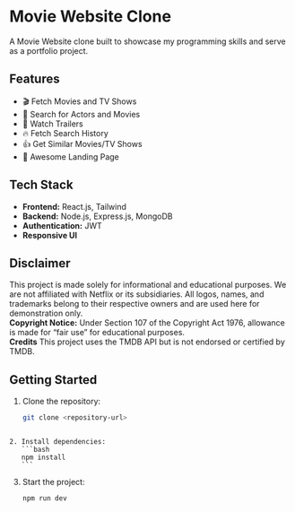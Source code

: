 # Movie Website Clone

A Movie Website clone built to showcase my programming skills and serve as a portfolio project.

## Features

- 🎬 Fetch Movies and TV Shows
- 🔎 Search for Actors and Movies
- 🎥 Watch Trailers
- 🔥 Fetch Search History
- 👍 Get Similar Movies/TV Shows
- 🙌 Awesome Landing Page

## Tech Stack

- **Frontend:** React.js, Tailwind
- **Backend:** Node.js, Express.js, MongoDB
- **Authentication:** JWT
- **Responsive UI**

## Disclaimer

This project is made solely for informational and educational purposes. We are not affiliated with Netflix or its subsidiaries. All logos, names, and trademarks belong to their respective owners and are used here for demonstration only.  
**Copyright Notice:** Under Section 107 of the Copyright Act 1976, allowance is made for “fair use” for educational purposes.  
**Credits** This project uses the TMDB API but is not endorsed or certified by TMDB.

## Getting Started

1. Clone the repository:
   ```bash
   git clone <repository-url>
   ```

````

2. Install dependencies:
   ```bash
   npm install
   ```

````

3. Start the project:
   ```bash
   npm run dev
   ```

```

```
